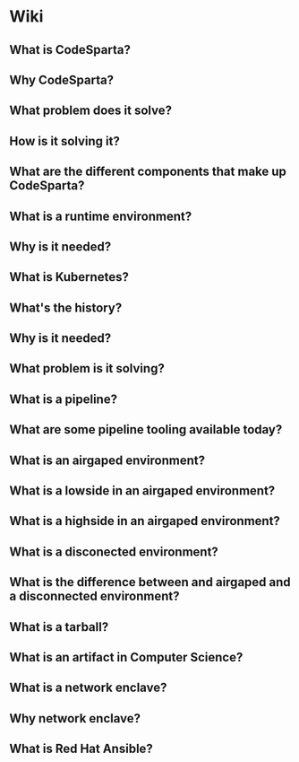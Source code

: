 # Wiki
## What is CodeSparta?

## Why CodeSparta?

## What problem does it solve?

## How is it solving it?

## What are the different components that make up CodeSparta?

## What is a runtime environment?

## Why is it needed?

## What is Kubernetes?

## What's the history?

## Why is it needed?

## What problem is it solving?

## What is a pipeline?

## What are some pipeline tooling available today?

## What is an airgaped environment?

## What is a lowside in an airgaped environment?

## What is a highside in an airgaped environment?

## What is a disconected environment?

## What is the difference between and airgaped and a disconnected environment?

## What is a tarball?

## What is an artifact in Computer Science?

## What is a network enclave?

## Why network enclave?

## What is Red Hat Ansible?


